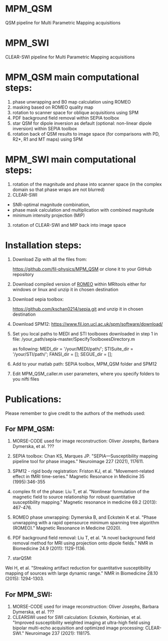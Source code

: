 # MPM_QSM
QSM pipeline for Multi Parametric Mapping acquisitions

# MPM_SWI   
CLEAR-SWI pipeline for Multi Parametric Mapping acquisitions

# MPM_QSM main computational steps:

 1) phase unwrapping and B0 map calculation using ROMEO
 2) masking based on ROMEO quality map
 3) rotation to scanner space for oblique acquisitions using SPM
 4) PDF background field removal within SEPIA toolbox
 5) star QSM for dipole inversion as default (optional: non-linear dipole inversion) within SEPIA toolbox
 6) rotation back of QSM results to image space (for comparisons with PD, R2*, R1 and MT maps) using SPM

# MPM_SWI main computational steps:
 1) rotation of the magnitude and phase into scanner space
   (in the complex domain so that phase wraps are not blurred)
 2) CLEAR-SWI
   - SNR-optimal magnitude combination,
   - phase mask calculation and multiplication with combined magnitude
   - minimum intensity projection (MIP)
 3) rotation  of CLEAR-SWI and MIP back into image space

# Installation steps:

1. Download Zip with all the files from:

	https://github.com/fil-physics/MPM_QSM
	or clone it to your GitHub repository

2. Download compiled version of [ROMEO](https://github.com/korbinian90/CompileMRI.jl/releases/tag/v3.6.4) within MRItools either for windows or linux and unzip it in chosen destination

3. Download sepia toolbox:
	
	https://github.com/kschan0214/sepia.git
	and unzip it in chosen destination

4. Download SPM12:
	https://www.fil.ion.ucl.ac.uk/spm/software/download/

5. Set you local paths to MEDI and STI toolboxes downloaded in step 1 in file:
 	/your_path/sepia-master/SpecifyToolboxesDirectory.m

	as following:
	MEDI_dir = '/your/MEDI/path/';
	STISuite_dir = '/your/STI/path/';
	FANSI_dir = [];
	SEGUE_dir = [];

6. Add to your matlab path: SEPIA toolbox, MPM_QSM folder and SPM12
7. Edit MPM_QSM_caller.m user parameters, where you specify folders to you nifti files


# Publications:

Please remember to give credit to the authors of the methods used:

## For MPM_QSM:
1. MORSE-CODE used for image reconstruction:
   Oliver Josephs, Barbara Dymerska, et al. ???
2. SEPIA toolbox:
Chan KS, Marques JP. "SEPIA—Susceptibility mapping pipeline tool for phase images." Neuroimage 227 (2021), 117611.

3. SPM12 - rigid body registration:
Friston KJ, et al. "Movement-related effect in fMRI time-series." Magnetic Resonance in Medicine 35 (1995):346-355

4. complex fit of the phase:
Liu T, et al. "Nonlinear formulation of the magnetic field to source relationship for robust quantitative susceptibility mapping." Magnetic resonance in medicine 69.2 (2013): 467-476.

5. ROMEO phase unwrapping:
Dymerska B, and Eckstein K et al. "Phase unwrapping with a rapid opensource minimum spanning tree algorithm (ROMEO)." Magnetic Resonance in Medicine (2020).

6. PDF background field removal:
Liu T, et al. "A novel background field removal method for MRI using projection onto dipole fields." NMR in Biomedicine 24.9 (2011): 1129-1136.

7. starQSM:

Wei H, et al. "Streaking artifact reduction for quantitative susceptibility mapping of sources with large dynamic range." NMR in Biomedicine 28.10 (2015): 1294-1303.

## For MPM_SWI:
1. MORSE-CODE used for image reconstruction:
   Oliver Josephs, Barbara Dymerska, et al. ???
3. CLEARSWI used for SWI calculation:
   Eckstein, Korbinian, et al. "Improved susceptibility weighted imaging at ultra-high field using bipolar multi-echo acquisition and optimized image processing: CLEAR-SWI." Neuroimage 237 (2021): 118175.

